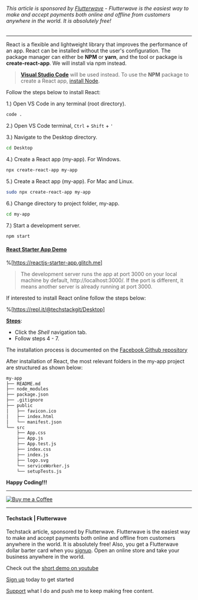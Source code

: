 ###### *This article is sponsored by [Flutterwave](https://dashboard.flutterwave.com/signup?referrals=RV686851) - Flutterwave is the easiest way to make and accept payments both online and offline from customers anywhere in the world. It is absolutely free!*

---
React is a flexible and lightweight library that improves the performance of an app. React can be installed without the user's configuration. The package manager can either be **NPM** or **yarn**, and the tool or package is **create-react-app**. We will install via npm instead.

> **[Visual Studio Code](https://code.visualstudio.com/download)** will be used instead. To use the **NPM** package to create a React app, [install Node](https://nodejs.org/en/). 

Follow the steps below to install React:

1.) Open VS Code in any terminal (root directory).

```bash
code .
```
2.) Open VS Code terminal, `Ctrl` + `Shift` + `'`

3.) Navigate to the Desktop directory.

```bash
cd Desktop
```
4.) Create a React app (my-app). For Windows.

```bash
npx create-react-app my-app 
```
5.) Create a React app (my-app). For Mac and Linux.

```bash
sudo npx create-react-app my-app
```
6.) Change directory to project folder, my-app.

```bash
cd my-app
```
7.) Start a development server.

```bash
npm start
```

#### [React Starter App Demo](https://react-starter-app.techstackgit.repl.co)

%[https://reactjs-starter-app.glitch.me]


> The development server runs the app at port 3000 on your local machine by default, http://localhost:3000/. If the port is different, it means another server is already running at port 3000.

If interested to install React online follow the steps below: 

%[https://repl.it/@techstackgit/Desktop]

**[Steps](https://camo.githubusercontent.com/b275c108e1c9e2d1c732a66ca1e0b6ecb1ae260824fb5d6ca4c4e46ee85d1ca0/68747470733a2f2f63646e2e6a7364656c6976722e6e65742f67682f66616365626f6f6b2f6372656174652d72656163742d61707040323762343261633765666130313866323534313135336162333064363331383066356661333965302f73637265656e636173742e737667)**:
- Click the *Shell* navigation tab.
- Follow steps 4 - 7.

The installation process is documented on the [Facebook Github repository](https://github.com/facebook/create-react-app/blob/master/README.md)

After installation of React, the most relevant folders in the my-app project are structured as shown below:

```bash
my-app
├── README.md
├── node_modules
├── package.json
├── .gitignore
├── public
│   ├── favicon.ico
│   ├── index.html
│   └── manifest.json
└── src
    ├── App.css
    ├── App.js
    ├── App.test.js
    ├── index.css
    ├── index.js
    ├── logo.svg
    └── serviceWorker.js
    └── setupTests.js
```

**Happy Coding!!!**

---
[![Buy me a Coffee](https://res.cloudinary.com/bizstak/image/upload/v1610317510/ko-fi-trans_fr3su4.png)](https://www.buymeacoffee.com/bellotech) 

---
#### Techstack | Flutterwave 
Techstack article, sponsored by Flutterwave. Flutterwave is the easiest way to make and accept payments both online and offline from customers anywhere in the world. It is absolutely free!  Also, you get a Flutterwave dollar barter card when you [signup](https://dashboard.flutterwave.com/signup?referrals=RV686851). Open an online store and take your business anywhere in the world.

Check out the [short demo on youtube](https://youtu.be/ClXVUM3Rf7A)

[Sign up](https://dashboard.flutterwave.com/signup?referrals=RV686851) today to get started

[Support](https://dashboard.flutterwave.com/donate/3lo9klliqwbu) what I do and push me to keep making free content.

